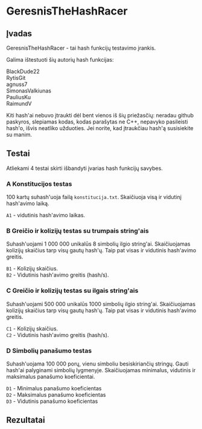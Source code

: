 # GeresnisTheHashRacer
## Įvadas
GeresnisTheHashRacer - tai hash funkcijų testavimo įrankis. 

Galima ištestuoti šių autorių hash funkcijas:

BlackDude22<br>
RytisGit<br>
agnuss7<br>
SimonasValkiunas<br>
PauliusKu<br>
RaimundV<br>

Kiti hash'ai nebuvo įtraukti dėl bent vienos iš šių priežasčių: neradau github paskyros, slepiamas kodas, kodas parašytas ne C++, nepavyko pasileisti hash'o, išvis neatliko užduoties. Jei norite, kad įtraukčiau hash'ą susisiekite su manim.

## Testai

Atliekami 4 testai skirti išbandyti įvarias hash funkcijų savybes.

### A Konstitucijos testas

100 kartų suhash'uoja failą `konstitucija.txt`. Skaičiuoja visą ir vidutinį hash'avimo laiką. 

`A1` - vidutinis hash'avimo laikas.<br>

### B Greičio ir kolizijų testas su trumpais string'ais

Suhash'uojami 1 000 000 unikalūs 8 simbolių ilgio string'ai. Skaičiuojamas kolizijų skaičius tarp visų gautų hash'ų. Taip pat visas ir vidutinis hash'avimo greitis.

`B1` - Kolizijų skaičius.<br>
`B2` - Vidutinis hash'avimo greitis (hash/s).<br>

### C Greičio ir kolizijų testas su ilgais string'ais

Suhash'uojami 500 000 unikalūs 1000 simbolių ilgio string'ai. Skaičiuojamas kolizijų skaičius tarp visų gautų hash'ų. Taip pat visas ir vidutinis hash'avimo greitis.

`C1` - Kolizijų skaičius.<br>
`C2` - Vidutinis hash'avimo greitis (hash/s).<br>

### D Simbolių panašumo testas

Suhash'uojama 100 000 porų, vienu simboliu besiskiriančių stringų. Gauti hash'ai palyginami simbolių lygmenyje. Skaičiuojamas minimalus, vidutinis ir maksimalus panašumo koeficientai. 

`D1` - Minimalus panašumo koeficientas<br>
`D2` - Maksimalus panašumo koeficientas<br>
`D3` - Vidutinis panašumo koeficientas<br>

## Rezultatai

